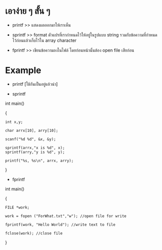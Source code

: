 # เอาง่าย ๆ สั้น ๆ #

- printf    >>   แสดงผลออกมาให้เราเห็น

- sprintf   >>   format ตัวแปรที่เรากำหนดไว้ให้อยู่ในรูปแบบ string รวมกับข้อความที่กำหนดไว้ก่อนแล้วเก็บไว้ใน array character

- fprintf   >>   เขียนข้อความลงในไฟล์ โดยก่อนหน้านั้นต้อง open file เสียก่อน

# Example #

- printf [ใช้กันเป็นอยู่แล้วน่า]

- sprintf 

int main()

{

	int x,y;
  
	char arrx[10], arry[10];
	
	scanf("%d %d", &x, &y);

	sprintf(arrx,"x is %d", x);
	sprintf(arry,"y is %d", y);

	printf("%s, %s\n", arrx, arry);
}

- fprintf

int main()

{

	FILE *work;

	work = fopen ("ForWhat.txt","w"); //open file for write

	fprintf(work, "Hello World"); //write text to file

	fclose(work); //close file
} 



